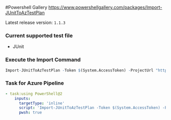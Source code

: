 #Powershell Gallery
https://www.powershellgallery.com/packages/Import-JUnitToAzTestPlan

Latest release version: `1.1.3`

### Current supported test file
- JUnit

### Execute the Import Command
```r
Import-JUnitToAzTestPlan -Token $(System.AccessToken) -ProjectUrl "https://dev.azure.com/yourorganization/yourproject" -TestPlanID 1 -TestSuiteID 11 -TestConfiguration "Windows 10" -ExecutionReport "path/to/your/junit-results.xml"
```

###  Task for Azure Pipeline
```yaml r
- task:using PowerShell@2
    inputs:
      targetType: 'inline'
      script: 'Import-JUnitToAzTestPlan -Token $(System.AccessToken) -ProjectUrl "https://dev.azure.com/yourorganization/yourproject" -TestPlanID 1 -TestSuiteID 11 -TestConfiguration $(TC) -ExecutionReport "path/to/your/junit-results.xml"'
      pwsh: true
```
